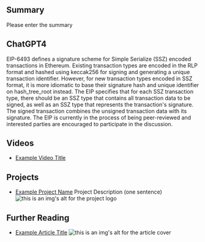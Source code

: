 ## Summary

Please enter the summary

## ChatGPT4

EIP-6493 defines a signature scheme for Simple Serialize (SSZ) encoded transactions in Ethereum. Existing transaction types are encoded in the RLP format and hashed using keccak256 for signing and generating a unique transaction identifier. However, for new transaction types encoded in SSZ format, it is more idiomatic to base their signature hash and unique identifier on hash_tree_root instead. The EIP specifies that for each SSZ transaction type, there should be an SSZ type that contains all transaction data to be signed, as well as an SSZ type that represents the transaction's signature. The signed transaction combines the unsigned transaction data with its signature. The EIP is currently in the process of being peer-reviewed and interested parties are encouraged to participate in the discussion.

## Videos

- [Example Video Title](https://www.youtube.com/watch?v=TDGq4aeevgY)

## Projects

- [Example Project Name](https://xxxx.xxx/xxxxx) Project Description (one sentence) ![this is an img's alt for the project logo](https://xxxx.xxx/project-logo.xxx)

## Further Reading

- [Example Article Title](https://xxxx.xxx/xxxxx) ![this is an img's alt for the article cover](https://xxxx.xxx/article-cover.xxx)
